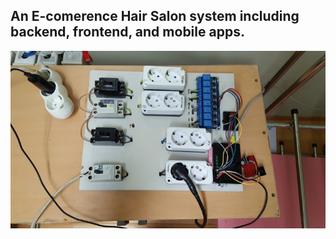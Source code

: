 ## An E-comerence Hair Salon system including backend, frontend, and mobile apps.
![alt tag](https://github.com/icqrx/GreenHouse/blob/master/Picture2.png?raw=true)
